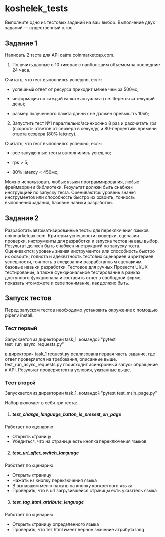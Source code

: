 # koshelek_tests

Выполните одно из тестовых заданий на ваш выбор.
Выполнение двух заданий — существенный плюс.

## Задание 1

Написать 2 теста для API сайта coinmarketcap.com.

1. Получить данные о 10 тикерах с наибольшим объемом за последние 24 часа.

Считать, что тест выполнился успешно, если:

* успешный ответ от ресурса приходит менее чем за 500мс;

* информация по каждой валюте актуальна (т.е. берется за текущий день);

* размер полученного пакета данных не должен превышать 10кб;


2. Запустить тест №1 параллельно/асинхронно 8 раз и рассчитать rps (скорость ответов от сервера в секунду) и 80-перцентиль времени ответа сервера (80% latency).

Считать, что тест выполнился успешно, если:

* все запущенные тесты выполнились успешно;

* rps > 5;

* 80% latency < 450мс;

Можно использовать любые языки программирования, любые фреймворки и библиотеки.
Результат должен быть снабжен инструкцией по запуску теста.
Оцениваются: уровень знания инструментов или способность быстро их освоить, точность выполнения задания, базовые навыки разработки.


## Задание 2

Разработать автоматизированные тесты для переключения языков coinmarketcap.com.
Критерии успешности проверки, сценарии проверки, инструменты для разработки и запуска тестов на ваш выбор.
Результат должен быть снабжен инструкцией по запуску теста.
Оцениваются: уровень знания инструментов или способность быстро их освоить, полнота и адекватность тестовых сценариев и критериев успешности, точность в следовании разработанным сценариям, базовые навыки разработки.
Тестовое для ручных
Провести UI/UX тестирование, а также функциональное тестирование в рамках доступного функционала и составить отчет в свободной форме, показать что можете и свое понимание, как должно быть.
 
## Запуск тестов
Перед запуском тестов необходимо установить окружение с помощью pipenv install.

### Тест первый 
Запускается из директории task_1, командой "pytest test_run_async_requests.py"

в директории task_1 request.py реализована первая часть задание, где ответ проверяется на требования, описанные выше.
test_run_async_requests.py происходит асинхронный запуск обращение к API. Результат проверяется на условия, указанные выше.

### Тест второй

Запускается из директории task_1, командой "pytest test_main_page.py"

Набор включает в себя три теста:
1) ##### test_change_language_button_is_present_on_page
Работает по сценарию:
- Открыть страницу
- Убедиться, что на странице есть кнопка переключения языков

2) ##### test_url_after_switch_language
Работает по сценарию:
- Открыть страницу
- Нажать на кнопку переключения языка
- В выпавшем меню нажать на кнопку конкретного языка
- Проверить, что в url загрузившейся страницы есть указатель языка

3) ##### test_tag_html_attribute_language
Работает по сценарию:
 - Открыть страницу определённого языка
 - Проверить, что тег html имеет верное значение атрибута lang


